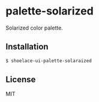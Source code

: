 # palette-solarized

Solarized color palette.

## Installation

```sh
$ shoelace-ui-palette-solaraized
```

## License

MIT
